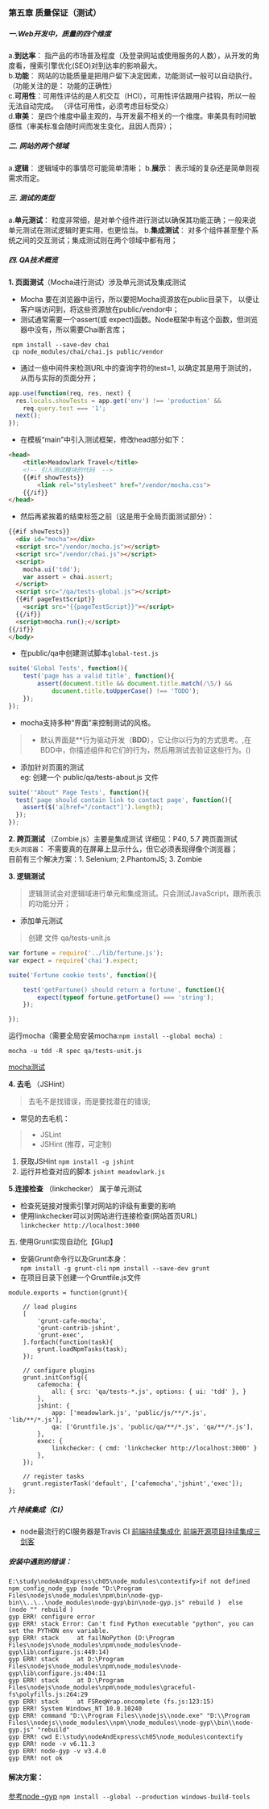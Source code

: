 ### 第五章 质量保证（测试）
##### 一.Web开发中，质量的四个维度
a.**到达率**： 指产品的市场普及程度（及登录网站或使用服务的人数），从开发的角度看，搜索引擎优化(SEO)对到达率的影响最大。    
b.**功能**： 网站的功能质量是把用户留下决定因素，功能测试一般可以自动执行。（功能关注的是： 功能的正确性）     
c.**可用性**：可用性评估的是人机交互（HCI），可用性评估跟用户挂钩，所以一般无法自动完成。 （评估可用性，必须考虑目标受众）      
d.**审美**： 是四个维度中最主观的，与开发最不相关的一个维度。审美具有时间敏感性（审美标准会随时间而发生变化，且因人而异）；

##### 二. 网站的两个领域
a.**逻辑**： 逻辑域中的事情尽可能简单清晰；
b.**展示**： 表示域的复杂还是简单则视需求而定。

##### 三. 测试的类型
a.**单元测试**： 粒度非常细，是对单个组件进行测试以确保其功能正确；一般来说单元测试在测试逻辑时更实用，也更恰当。
b.**集成测试**： 对多个组件甚至整个系统之间的交互测试；集成测试则在两个领域中都有用；

##### 四. QA技术概览
**1. 页面测试**（Mocha进行测试）涉及单元测试及集成测试
- Mocha 要在浏览器中运行，所以要把Mocha资源放在public目录下， 以便让客户端访问到，将这些资源放在public/vendor中；
- 测试通常需要一个assert(或 expect)函数。Node框架中有这个函数，但浏览器中没有，所以需要Chai断言库；
```
 npm install --save-dev chai
 cp node_modules/chai/chai.js public/vendor
```
- 通过一些中间件来检测URL中的查询字符的test=1, 以确定其是用于测试的，从而与实际的页面分开；
```JavaScript
app.use(function(req, res, next) {
  res.locals.showTests = app.get('env') !== 'production' &&
    req.query.test === '1';
  next();
});
```
- 在模板“main”中引入测试框架，修改head部分如下：
```html
<head>
    <title>Meadowlark Travel</title>
    <!-- 引入测试模块的代码  -->
	{{#if showTests}}
		<link rel="stylesheet" href="/vendor/mocha.css">
	{{/if}}
</head>
```
- 然后再紧挨着的结束标签</body>之前（这是用于全局页面测试部分）：
```html
{{#if showTests}}
  <div id="mocha"></div>
  <script src="/vendor/mocha.js"></script>
  <script src="/vendor/chai.js"></script>
  <script>
    mocha.ui('tdd');
    var assert = chai.assert;
  </script>
  <script src="/qa/tests-global.js"></script>
  {{#if pageTestScript}}
    <script src="{{pageTestScript}}"></script>
  {{/if}}
  <script>mocha.run();</script>
{{/if}}
</body>
```
- 在public/qa中创建测试脚本`global-test.js`
```JavaScript
suite('Global Tests', function(){
	test('page has a valid title', function(){
		assert(document.title && document.title.match(/\S/) &&
			document.title.toUpperCase() !== 'TODO');
	});
});
```
- mocha支持多种“界面”来控制测试的风格。
> - 默认界面是**行为驱动开发（**BDD**），它让你以行为的方式思考。,在BDD中，你描述组件和它们的行为，然后用测试去验证这些行为。()

- 添加针对页面的测试     
eg: 创建一个 public/qa/tests-about.js 文件    

```JavaScript
suite('"About" Page Tests', function(){
  test('page should contain link to contact page', function(){
    assert($('a[href="/contact"]').length);
  });
});
```

**2. 跨页测试** （Zombie.js）主要是集成测试
详细见：P40, 5.7 跨页面测试      
`无头浏览器`： 不需要真的在屏幕上显示什么，但它必须表现得像个浏览器；    
目前有三个解决方案：1. Selenium;  2.PhantomJS; 3. Zombie

**3. 逻辑测试**
> 逻辑测试会对逻辑域进行单元和集成测试。只会测试JavaScript，跟所表示的功能分开；

- 添加单元测试      
> 创建 文件  qa/tests-unit.js

```JavaScript
var fortune = require('../lib/fortune.js');
var expect = require('chai').expect;

suite('Fortune cookie tests', function(){

    test('getFortune() should return a fortune', function(){
        expect(typeof fortune.getFortune() === 'string');
    });

});
```
运行mocha（需要全局安装mocha:`npm install --global mocha`）:          
```
mocha -u tdd -R spec qa/tests-unit.js
```
[mocha测试](http://blog.csdn.net/chenjh213/article/details/49025673)

**4. 去毛** （JSHint）
> 去毛不是找错误，而是要找潜在的错误;

- 常见的去毛机：
> - JSLint
> - JSHint (推荐，可定制)

1. 获取JSHint `npm install -g jshint`       
2. 运行并检查对应的脚本 `jshint meadowlark.js`    

**5.连接检查** （linkchecker） 属于单元测试
- 检查死链接对搜索引擎对网站的评级有重要的影响
- 使用linkchecker可以对网站进行连接检查(网站首页URL)    
`linkchecker http://localhost:3000`

五. 使用Grunt实现自动化【Glup】
- 安装Grunt命令行以及Grunt本身：        
`npm install -g grunt-cli`
`npm install --save-dev grunt`
- 在项目目录下创建一个Gruntfile.js文件
```
module.exports = function(grunt){

	// load plugins
	[
		'grunt-cafe-mocha',
		'grunt-contrib-jshint',
		'grunt-exec',
	].forEach(function(task){
		grunt.loadNpmTasks(task);
	});

	// configure plugins
	grunt.initConfig({
		cafemocha: {
			all: { src: 'qa/tests-*.js', options: { ui: 'tdd' }, }
		},
		jshint: {
			app: ['meadowlark.js', 'public/js/**/*.js', 'lib/**/*.js'],
			qa: ['Gruntfile.js', 'public/qa/**/*.js', 'qa/**/*.js'],
		},
		exec: {
			linkchecker: { cmd: 'linkchecker http://localhost:3000' }
		},
	});

	// register tasks
	grunt.registerTask('default', ['cafemocha','jshint','exec']);
};

```

##### 六 持续集成（CI）
- node最流行的CI服务器是Travis CI
[前端持续集成化](https://segmentfault.com/a/1190000007221668)
[前端开源项目持续集成三剑客](http://efe.baidu.com/blog/front-end-continuous-integration-tools/)

##### 安装中遇到的错误：
```
E:\study\nodeAndExpress\ch05\node_modules\contextify>if not defined npm_config_node_gyp (node "D:\Program Files\nodejs\node_modules\npm\bin\node-gyp-bin\\..\..\node_modules\node-gyp\bin\node-gyp.js" rebuild )  else (node "" rebuild )
gyp ERR! configure error
gyp ERR! stack Error: Can't find Python executable "python", you can set the PYTHON env variable.
gyp ERR! stack     at failNoPython (D:\Program Files\nodejs\node_modules\npm\node_modules\node-gyp\lib\configure.js:449:14)
gyp ERR! stack     at D:\Program Files\nodejs\node_modules\npm\node_modules\node-gyp\lib\configure.js:404:11
gyp ERR! stack     at D:\Program Files\nodejs\node_modules\npm\node_modules\graceful-fs\polyfills.js:264:29
gyp ERR! stack     at FSReqWrap.oncomplete (fs.js:123:15)
gyp ERR! System Windows_NT 10.0.10240
gyp ERR! command "D:\\Program Files\\nodejs\\node.exe" "D:\\Program Files\\nodejs\\node_modules\\npm\\node_modules\\node-gyp\\bin\\node-gyp.js" "rebuild"
gyp ERR! cwd E:\study\nodeAndExpress\ch05\node_modules\contextify
gyp ERR! node -v v6.11.3
gyp ERR! node-gyp -v v3.4.0
gyp ERR! not ok
```
#### 解决方案：
[参考node -gyp](https://github.com/nodejs/node-gyp)
`npm install --global --production windows-build-tools`
